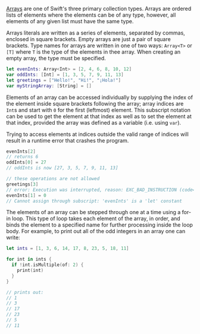 [Arrays][array] are one of Swift's three primary collection types. Arrays are ordered lists of elements where the elements can be of any type, however, all elements of any given list must have the same type.

Arrays literals are written as a series of elements, separated by commas, enclosed in square brackets. Empty arrays are just a pair of square brackets. Type names for arrays are written in one of two ways: `Array<T>` or `[T]` where `T` is the type of the elements in thee array. When creating an empty array, the type must be specified.

```swift
let evenInts: Array<Int> = [2, 4, 6, 8, 10, 12]
var oddInts: [Int] = [1, 3, 5, 7, 9, 11, 13]
let greetings = ["Hello!", "Hi!", "¡Hola!"]
var myStringArray: [String] = []
```

Elements of an array can be accessed individually by supplying the index of the element inside square brackets following the array; array indices are `Int`s and start with `0` for the first (leftmost) element. This subscript notation can be used to get the element at that index as well as to set the element at that index, provided the array was defined as a variable (i.e. using `var`).

Trying to access elements at indices outside the valid range of indices will result in a runtime error that crashes the program.

```swift
evenInts[2]
// returns 6
oddInts[0] = 27
// oddInts is now [27, 3, 5, 7, 9, 11, 13]

// these operations are not allowed
greetings[3]
// error: Execution was interrupted, reason: EXC_BAD_INSTRUCTION (code=EXC_I386_INVOP, subcode=0x0).
evenInts[1] = 0
// Cannot assign through subscript: 'evenInts' is a 'let' constant
```

The elements of an array can be stepped through one at a time using a for-in loop. This type of loop takes each element of the array, in order, and binds the element to a specified name for further processing inside the loop body. For example, to print out all of the odd integers in an array one can write:

```swift
let ints = [1, 3, 6, 14, 17, 8, 23, 5, 18, 11]

for int in ints {
  if !int.isMultiple(of: 2) {
    print(int)
  }
}

// prints out:
// 1
// 3
// 17
// 23
// 5
// 11
```

[array]: https://developer.apple.com/documentation/swift/array
